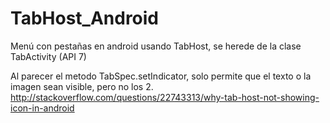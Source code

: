# TabHost_Android
Menú con pestañas en android usando TabHost, se herede de la clase TabActivity (API 7)

Al parecer el metodo TabSpec.setIndicator, solo permite que el texto o la imagen sean visible, pero no los 2.
http://stackoverflow.com/questions/22743313/why-tab-host-not-showing-icon-in-android
